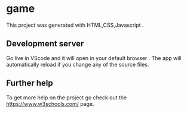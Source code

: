 # game

This project was generated with HTML,CSS,Javascript .

## Development server

Go live in VScode and it will open in your default browser . The app will automatically reload if you change any of the source files.

## Further help

To get more help on the project go check out the https://www.w3schools.com/ page.
